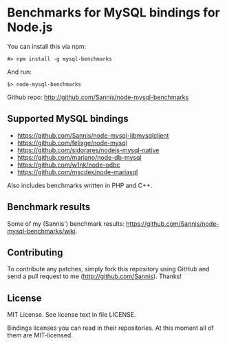 Benchmarks for MySQL bindings for Node.js
=========================================

You can install this via npm:

    #> npm install -g mysql-benchmarks

And run:

    $> node-mysql-benchmarks

Github repo: http://github.com/Sannis/node-mysql-benchmarks


Supported MySQL bindings
------------------------

* https://github.com/Sannis/node-mysql-libmysqlclient
* https://github.com/felixge/node-mysql
* https://github.com/sidorares/nodejs-mysql-native
* https://github.com/mariano/node-db-mysql
* https://github.com/w1nk/node-odbc
* https://github.com/mscdex/node-mariasql

Also includes benchmarks written in PHP and C++.


Benchmark results
-----------------

Some of my (Sannis') benchmark results:
<https://github.com/Sannis/node-mysql-benchmarks/wiki>.


Contributing
------------

To contribute any patches, simply fork this repository using GitHub
and send a pull request to me (http://github.com/Sannis). Thanks!


License
-------

MIT License. See license text in file LICENSE.

Bindings licenses you can read in their repositories.
At this moment all of them are MIT-licensed.

